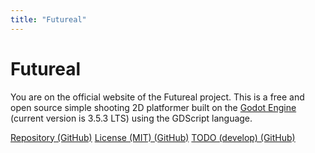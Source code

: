 ```yaml
---
title: "Futureal"
---
```


# Futureal

You are on the official website of the Futureal project. This is a free and open source simple shooting 2D platformer built on the [Godot Engine](https://godotengine.org/) (current version is 3.5.3 LTS) using the GDScript language.

[Repository (GitHub)](https://github.com/GREAT-DNG/Futureal)
[License (MIT) (GitHub)](https://github.com/GREAT-DNG/Futureal/blob/master/LICENSE)
[TODO (develop) (GitHub)](https://github.com/GREAT-DNG/Futureal/blob/develop/TODO.md)